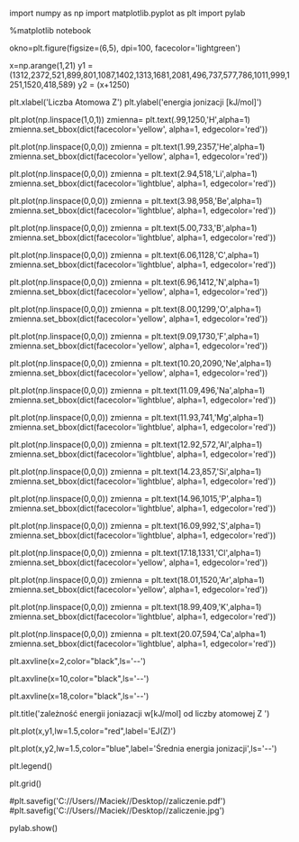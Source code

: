 
import numpy as np
import matplotlib.pyplot as plt
import pylab



%matplotlib notebook


okno=plt.figure(figsize=(6,5), dpi=100, facecolor='lightgreen')


x=np.arange(1,21)
y1 = (1312,2372,521,899,801,1087,1402,1313,1681,2081,496,737,577,786,1011,999,1251,1520,418,589)
y2 = (x+1250)


plt.xlabel('Liczba Atomowa Z')
plt.ylabel('energia jonizacji [kJ/mol]')


plt.plot(np.linspace(1,0,1))
zmienna= plt.text(.99,1250,'H',alpha=1)
zmienna.set_bbox(dict(facecolor='yellow', alpha=1, edgecolor='red'))

plt.plot(np.linspace(0,0,0))
zmienna = plt.text(1.99,2357,'He',alpha=1)
zmienna.set_bbox(dict(facecolor='yellow', alpha=1, edgecolor='red'))

plt.plot(np.linspace(0,0,0))
zmienna = plt.text(2.94,518,'Li',alpha=1)
zmienna.set_bbox(dict(facecolor='lightblue', alpha=1, edgecolor='red'))

plt.plot(np.linspace(0,0,0))
zmienna = plt.text(3.98,958,'Be',alpha=1)
zmienna.set_bbox(dict(facecolor='lightblue', alpha=1, edgecolor='red'))

plt.plot(np.linspace(0,0,0))
zmienna = plt.text(5.00,733,'B',alpha=1)
zmienna.set_bbox(dict(facecolor='lightblue', alpha=1, edgecolor='red'))

plt.plot(np.linspace(0,0,0))
zmienna = plt.text(6.06,1128,'C',alpha=1)
zmienna.set_bbox(dict(facecolor='lightblue', alpha=1, edgecolor='red'))

plt.plot(np.linspace(0,0,0))
zmienna = plt.text(6.96,1412,'N',alpha=1)
zmienna.set_bbox(dict(facecolor='yellow', alpha=1, edgecolor='red'))

plt.plot(np.linspace(0,0,0))
zmienna = plt.text(8.00,1299,'O',alpha=1)
zmienna.set_bbox(dict(facecolor='yellow', alpha=1, edgecolor='red'))

plt.plot(np.linspace(0,0,0))
zmienna = plt.text(9.09,1730,'F',alpha=1)
zmienna.set_bbox(dict(facecolor='yellow', alpha=1, edgecolor='red'))

plt.plot(np.linspace(0,0,0))
zmienna = plt.text(10.20,2090,'Ne',alpha=1)
zmienna.set_bbox(dict(facecolor='yellow', alpha=1, edgecolor='red'))

plt.plot(np.linspace(0,0,0))
zmienna = plt.text(11.09,496,'Na',alpha=1)
zmienna.set_bbox(dict(facecolor='lightblue', alpha=1, edgecolor='red'))

plt.plot(np.linspace(0,0,0))
zmienna = plt.text(11.93,741,'Mg',alpha=1)
zmienna.set_bbox(dict(facecolor='lightblue', alpha=1, edgecolor='red'))

plt.plot(np.linspace(0,0,0))
zmienna = plt.text(12.92,572,'Al',alpha=1)
zmienna.set_bbox(dict(facecolor='lightblue', alpha=1, edgecolor='red'))

plt.plot(np.linspace(0,0,0))
zmienna = plt.text(14.23,857,'Si',alpha=1)
zmienna.set_bbox(dict(facecolor='lightblue', alpha=1, edgecolor='red'))

plt.plot(np.linspace(0,0,0))
zmienna = plt.text(14.96,1015,'P',alpha=1)
zmienna.set_bbox(dict(facecolor='lightblue', alpha=1, edgecolor='red'))

plt.plot(np.linspace(0,0,0))
zmienna = plt.text(16.09,992,'S',alpha=1)
zmienna.set_bbox(dict(facecolor='lightblue', alpha=1, edgecolor='red'))

plt.plot(np.linspace(0,0,0))
zmienna = plt.text(17.18,1331,'Cl',alpha=1)
zmienna.set_bbox(dict(facecolor='yellow', alpha=1, edgecolor='red'))

plt.plot(np.linspace(0,0,0))
zmienna = plt.text(18.01,1520,'Ar',alpha=1)
zmienna.set_bbox(dict(facecolor='yellow', alpha=1, edgecolor='red'))

plt.plot(np.linspace(0,0,0))
zmienna = plt.text(18.99,409,'K',alpha=1)
zmienna.set_bbox(dict(facecolor='lightblue', alpha=1, edgecolor='red'))

plt.plot(np.linspace(0,0,0))
zmienna = plt.text(20.07,594,'Ca',alpha=1)
zmienna.set_bbox(dict(facecolor='lightblue', alpha=1, edgecolor='red'))


plt.axvline(x=2,color="black",ls='--')


plt.axvline(x=10,color="black",ls='--')

plt.axvline(x=18,color="black",ls='--')


plt.title('zależność energii joniazacji w[kJ/mol] od liczby atomowej Z ')


plt.plot(x,y1,lw=1.5,color="red",label='EJ(Z)')


plt.plot(x,y2,lw=1.5,color="blue",label='Średnia energia jonizacji',ls='--')


plt.legend()


plt.grid()


#plt.savefig('C://Users//Maciek//Desktop//zaliczenie.pdf')
#plt.savefig('C://Users//Maciek//Desktop//zaliczenie.jpg')


pylab.show()
